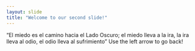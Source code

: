 ```yaml
---
layout: slide
title: "Welcome to our second slide!"
---
```

“El miedo es el camino hacia el Lado Oscuro; el miedo lleva a la ira, la ira lleva al odio, el odio lleva al sufrimiento”
Use the left arrow to go back!
